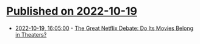 # [Published on 2022-10-19](index.md)

* [2022-10-19, 16:05:00](https://entertainment.slashdot.org/story/22/10/19/165215/the-great-netflix-debate-do-its-movies-belong-in-theaters?utm_source=rss1.0mainlinkanon&utm_medium=feed) - [The Great Netflix Debate: Do Its Movies Belong in Theaters?](https://entertainment.slashdot.org/story/22/10/19/165215/the-great-netflix-debate-do-its-movies-belong-in-theaters?utm_source=rss1.0mainlinkanon&utm_medium=feed)

